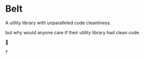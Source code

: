 # Belt


A utility library with unparalleled code cleanliness.




but why would anyone care if their utility library had clean code


🌚


?
